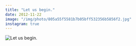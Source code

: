 ```yaml
---
title: "Let us begin."
date: 2012-11-22
image: "/img/photo/805a55f5581b7b05bff532356b5856f2.jpg"
instagram: true
---
```


![Let us begin.](/img/photo/805a55f5581b7b05bff532356b5856f2.jpg)
